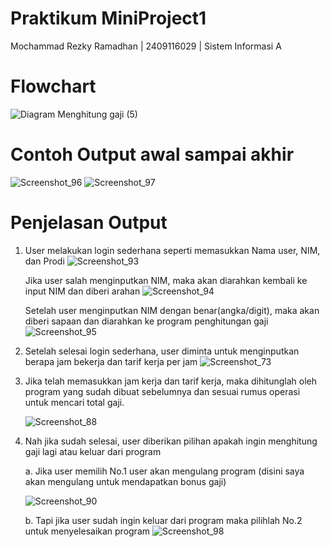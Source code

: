 # **Praktikum MiniProject1**
Mochammad Rezky Ramadhan | 2409116029 | Sistem Informasi A

# **Flowchart**
![Diagram Menghitung gaji (5)](https://github.com/user-attachments/assets/7a5340e2-7844-40a2-bf81-b1407dcd8c0e)

# **Contoh Output awal sampai akhir**
![Screenshot_96](https://github.com/user-attachments/assets/bd3e8d87-068f-4247-bdd7-7ce76190783e)
![Screenshot_97](https://github.com/user-attachments/assets/fbbc4b7a-008f-49a2-b85b-bdb19a526709)

# **Penjelasan Output**
1.  User melakukan login sederhana seperti memasukkan Nama user, NIM, dan Prodi
    ![Screenshot_93](https://github.com/user-attachments/assets/47df4c7a-f1c7-42f0-a89a-cf1a5022f96f)

    Jika user salah menginputkan NIM, maka akan diarahkan kembali ke input NIM dan diberi arahan
    ![Screenshot_94](https://github.com/user-attachments/assets/b6502d4a-3f6b-4621-8aaf-86b8c6fb252d)

    Setelah user menginputkan NIM dengan benar(angka/digit), maka akan diberi sapaan dan diarahkan ke program penghitungan gaji
    ![Screenshot_95](https://github.com/user-attachments/assets/2f51fb4f-1496-4998-8d1d-058598dc0519)

2.  Setelah selesai login sederhana, user diminta untuk menginputkan berapa jam bekerja dan tarif kerja per jam
    ![Screenshot_73](https://github.com/user-attachments/assets/736ba31f-3314-47d7-91e5-f5f37f23235b)
3.  Jika telah memasukkan jam kerja dan tarif kerja, maka dihitunglah oleh program yang sudah dibuat sebelumnya dan sesuai rumus operasi untuk mencari total gaji.

    ![Screenshot_88](https://github.com/user-attachments/assets/934ee6b4-3869-40f4-b326-6602f376c390)
4.  Nah jika sudah selesai, user diberikan pilihan apakah ingin menghitung gaji lagi atau keluar dari program

    a.    Jika user memilih No.1 user akan mengulang program (disini saya akan mengulang untuk mendapatkan bonus gaji)

    ![Screenshot_90](https://github.com/user-attachments/assets/9d6ec4a6-aeb2-4f0e-ad5f-ba2dca9022a1)

    b.    Tapi jika user sudah ingin keluar dari program maka pilihlah No.2 untuk menyelesaikan program
          ![Screenshot_98](https://github.com/user-attachments/assets/49ba2eb6-e583-4e5d-a58f-ba734c13ddac)

